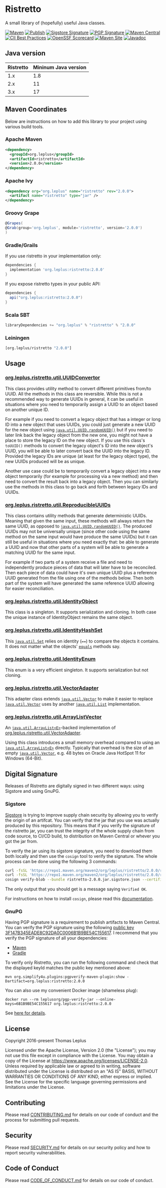# Ristretto

A small library of (hopefully) useful Java classes.

[![Maven](https://github.com/leplusorg/ristretto/workflows/Maven/badge.svg)](https://github.com/leplusorg/ristretto/actions?query=workflow:"Maven")
[![Publish](https://github.com/leplusorg/ristretto/workflows/Publish/badge.svg)](https://github.com/leplusorg/ristretto/actions?query=workflow:"Publish")
[![Sigstore Signature](https://github.com/leplusorg/ristretto/workflows/PGP%20Signature%20Check/badge.svg)](https://github.com/leplusorg/ristretto/actions?query=workflow:"Sigstore%20Signature%20Check")
[![PGP Signature](https://github.com/leplusorg/ristretto/workflows/PGP%20Signature%20Check/badge.svg)](https://github.com/leplusorg/ristretto/actions?query=workflow:"PGP%20Signature%20Check")
[![Maven Central](https://img.shields.io/maven-central/v/org.leplus/ristretto)](https://search.maven.org/artifact/org.leplus/ristretto)
[![CII Best Practices](https://bestpractices.coreinfrastructure.org/projects/10084/badge)](https://bestpractices.coreinfrastructure.org/projects/10084)
[![OpenSSF Scorecard](https://api.securityscorecards.dev/projects/github.com/leplusorg/ristretto/badge)](https://securityscorecards.dev/viewer/?uri=github.com/leplusorg/ristretto)
[![Maven Site](https://img.shields.io/badge/Maven-Site-blue)](https://leplusorg.github.io/ristretto)
[![Javadoc](https://img.shields.io/badge/Javadoc-Site-blue)](https://leplusorg.github.io/ristretto/apidocs/org/leplus/ristretto/util/package-summary.html)

## Java version

| Ristretto | Mininum Java version |
| --------- | -------------------- |
| 1.x       | 1.8                  |
| 2.x       | 11                   |
| 3.x       | 17                   |

## Maven Coordinates

Below are instructions on how to add this library to your project
using various build tools.

### Apache Maven

```xml
<dependency>
  <groupId>org.leplus</groupId>
  <artifactId>ristretto</artifactId>
  <version>2.0.0</version>
</dependency>
```

### Apache Ivy

```xml
<dependency org="org.leplus" name="ristretto" rev="2.0.0">
  <artifact name="ristretto" type="jar" />
</dependency>
```

### Groovy Grape

```groovy
@Grapes(
@Grab(group='org.leplus', module='ristretto', version='2.0.0')
)
```

### Gradle/Grails

If you use ristretto in your implementation only:

```gradle
dependencies {
  implementation 'org.leplus:ristretto:2.0.0'
}
```

If you expose ristretto types in your public API:

```gradle
dependencies {
  api("org.leplus:ristretto:2.0.0")
}
```

### Scala SBT

```scala
libraryDependencies += "org.leplus" % "ristretto" % "2.0.0"
```

### Leiningen

```clojure
[org.leplus/ristretto "2.0.0"]
```

## Usage

### [org.leplus.ristretto.util.UUIDConvertor](https://leplusorg.github.io/ristretto/apidocs/org/leplus/ristretto/util/UUIDConvertor.html)

This class provides utility method to convert different primitives from/to UUID.
All the methods in this class are reversible.
While this is not a recommended way to generate UUIDs in general, it can be useful
in situations where you need to temporarily assign a UUID to an object based on
another unique ID.

For example if you need to convert a legacy object that has a integer or long ID
into a new object that uses UUIDs, you could just generate a new UUID
for the new object using [`java.util.UUID.randomUUID()`](https://docs.oracle.com/en/java/javase/11/docs/api/java.base/java/util/UUID.html#randomUUID%28%29) but if you need to later link back
the legacy object from the new one, you might not have a place to store the legacy ID
on the new object. If you use this class's `toUUID()` methods to convert the legacy
object's ID into the new object's UUID, you will be able to later convert back
the UUID into the legacy ID. Provided the legacy IDs are unique (at least for the legacy
object type), the new UUIDs produced will be as unique.

Another use case could be to temporarily convert a legacy object into a new object
temporarily (for example for processing via a new method) and then need to convert
the result back into a legacy object. Then you can similarly use the methods in
this class to go back and forth between legacy IDs and UUIDs.

### [org.leplus.ristretto.util.ReproducibleUUIDs](https://leplusorg.github.io/ristretto/apidocs/org/leplus/ristretto/util/ReproducibleUUIDs.html)

This class contains utility methods that generate deterministic UUIDs.
Meaning that given the same input, these methods will always return the
same UUID, as opposed to [`java.util.UUID.randomUUID()`](https://docs.oracle.com/en/java/javase/11/docs/api/java.base/java/util/UUID.html#randomUUID%28%29). The produced
UUIDs may not be universally unique (since other code using the same method
on the same input would have produce the same UUIDs) but it can still be
useful in situations where you need exactly that: be able to generate a UUID
and now that other parts of a system will be able to generate a matching UUID
for the same input.

For example if two parts of a system receive a file and need to independently
produce pieces of data that will later have to be reconciled. Then each piece
of data could have it's own unique UUID plus a reference UUID generated from
the file using one of the methods below. Then both part of the system will have
generated the same reference UUID allowing for easier reconciliation.

### [org.leplus.ristretto.util.IdentityObject](https://leplusorg.github.io/ristretto/apidocs/org/leplus/ristretto/util/IdentityObject.html)

This class is a singleton. It supports serialization and cloning. In both
case the unique instance of IdentityObject remains the same object.

### [org.leplus.ristretto.util.IdentityHashSet<E>](https://leplusorg.github.io/ristretto/apidocs/org/leplus/ristretto/util/IdentityHashSet.html)

This [`java.util.Set`](https://docs.oracle.com/en/java/javase/11/docs/api/java.base/java/util/Set.html) relies on identity (`==`) to compare the objects it
contains. It does not matter what the objects' [`equals`](https://docs.oracle.com/en/java/javase/11/docs/api/java.base/java/lang/Object.html#equals%28java.lang.Object%29) methods say.

### [org.leplus.ristretto.util.IdentityEnum](https://leplusorg.github.io/ristretto/apidocs/org/leplus/ristretto/util/IdentityEnum.html)

This enum is a very efficient singleton. It supports serialization but not
cloning.

### [org.leplus.ristretto.util.VectorAdapter<E>](https://leplusorg.github.io/ristretto/apidocs/org/leplus/ristretto/util/VectorAdapter.html)

This adapter class extends [`java.util.Vector`](https://docs.oracle.com/en/java/javase/11/docs/api/java.base/java/util/Vector.html) to make it easier to replace [`java.util.Vector`](https://docs.oracle.com/en/java/javase/11/docs/api/java.base/java/util/Vector.html) uses by
another [`java.util.List`](https://docs.oracle.com/en/java/javase/11/docs/api/java.base/java/util/List.html) implementation.

### [org.leplus.ristretto.util.ArrayListVector<E>](https://leplusorg.github.io/ristretto/apidocs/org/leplus/ristretto/util/ArrayListVector.html)

An [`java.util.ArrayList<E>`](https://docs.oracle.com/en/java/javase/11/docs/api/java.base/java/util/ArrayList.html)-backed implementation of
[org.leplus.ristretto.util.VectorAdapter<E>](https://leplusorg.github.io/ristretto/apidocs/org/leplus/ristretto/util/VectorAdapter.html).

Using this class introduces a small memory overhead compared to using an
[`java.util.ArrayList<E>`](https://docs.oracle.com/en/java/javase/11/docs/api/java.base/java/util/ArrayList.html) directly. Typically that overhead is the size of an empty [`java.util.Vector`](https://docs.oracle.com/en/java/javase/11/docs/api/java.base/java/util/Vector.html),
e.g. 48 bytes on Oracle Java HotSpot 11 for Windows (64-Bit).

## Digital Signature

Releases of Ristretto are digitally signed in two different ways:
using Sigstore and using GnuPG.

### Sigstore

[Sigstore](https://docs.sigstore.dev) is trying to improve supply
chain security by allowing you to verify the origin of an
artifcat. You can verify that the jar that you use was actually
produced by this repository. This means that if you verify the
signature of the ristretto jar, you can trust the integrity of the
whole supply chain from code source, to CI/CD build, to distribution
on Maven Central or whever you got the jar from.

To verify the jar using its sigstore signature, you need to download
them both locally and then use the `cosign` tool to verify the
signature. The whole process can be done using the following 3
commands:

```bash
curl -fsSL 'https://repo1.maven.org/maven2/org/leplus/ristretto/2.0.0/ristretto-2.0.0.jar' -o ristretto-2.0.0.jar
curl -fsSL 'https://repo1.maven.org/maven2/org/leplus/ristretto/2.0.0/ristretto-2.0.0.jar.sigstore.json' -o ristretto-2.0.0.jar.sigstore.json
cosign verify-blob --bundle ristretto-2.0.0.jar.sigstore.json --certificate-identity 'https://github.com/leplusorg/ristretto/.github/workflows/publish.yml@refs/tags/v2.0.0' --certificate-oidc-issuer 'https://token.actions.githubusercontent.com' ristretto-2.0.0.jar
```

The only output that you should get is a message saying `Verified OK`.

For instructions on how to install `cosign`, please read this [documentation](https://docs.sigstore.dev/cosign/system_config/installation/).

### GnuPG

Having PGP signature is a requirement to publish artifacts to Maven Central. You can verify the PGP signature using the following [public key 3F147B345EADE8C92DA0C0006B1B9BE54C155617](https://keyserver.ubuntu.com/pks/lookup?op=get&search=0x6b1b9be54c155617). I recommend that you verify the PGP signature of all your dependencies:

- [Maven](https://www.simplify4u.org/pgpverify-maven-plugin/)
- [Gradle](https://docs.gradle.org/current/userguide/dependency_verification.html)

To verify only Ristretto, you can run the following command and check
that the displayed keyId matches the public key mentioned above:

`mvn org.simplify4u.plugins:pgpverify-maven-plugin:show -Dartifact=org.leplus:ristretto:2.0.0`

You can also use my convenient Docker image (shameless plug):

`docker run --rm leplusorg/pgp-verify-jar --online-keys=6B1B9BE54C155617 org.leplus:ristretto:2.0.0`

See [here for details](https://github.com/leplusorg/docker-pgp-verify-jar).

## License

Copyright 2016-present Thomas Leplus

Licensed under the Apache License, Version 2.0 (the "License");
you may not use this file except in compliance with the License.
You may obtain a copy of the License at
<https://www.apache.org/licenses/LICENSE-2.0>.
Unless required by applicable law or agreed to in writing, software
distributed under the License is distributed on an "AS IS" BASIS,
WITHOUT WARRANTIES OR CONDITIONS OF ANY KIND, either express or implied.
See the License for the specific language governing permissions and
limitations under the License.

## Contributing

Please read [CONTRIBUTING.md](CONTRIBUTING.md) for details on our code of conduct and the process for submitting pull requests.

## Security

Please read [SECURITY.md](SECURITY.md) for details on our security policy and how to report security vulnerabilities.

## Code of Conduct

Please read [CODE_OF_CONDUCT.md](CODE_OF_CONDUCT.md) for details on our code of conduct.
